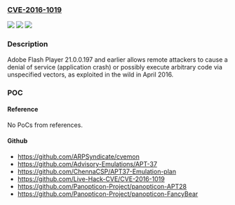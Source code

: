 ### [CVE-2016-1019](https://cve.mitre.org/cgi-bin/cvename.cgi?name=CVE-2016-1019)
![](https://img.shields.io/static/v1?label=Product&message=n%2Fa&color=blue)
![](https://img.shields.io/static/v1?label=Version&message=n%2Fa&color=blue)
![](https://img.shields.io/static/v1?label=Vulnerability&message=n%2Fa&color=brighgreen)

### Description

Adobe Flash Player 21.0.0.197 and earlier allows remote attackers to cause a denial of service (application crash) or possibly execute arbitrary code via unspecified vectors, as exploited in the wild in April 2016.

### POC

#### Reference
No PoCs from references.

#### Github
- https://github.com/ARPSyndicate/cvemon
- https://github.com/Advisory-Emulations/APT-37
- https://github.com/ChennaCSP/APT37-Emulation-plan
- https://github.com/Live-Hack-CVE/CVE-2016-1019
- https://github.com/Panopticon-Project/panopticon-APT28
- https://github.com/Panopticon-Project/panopticon-FancyBear

